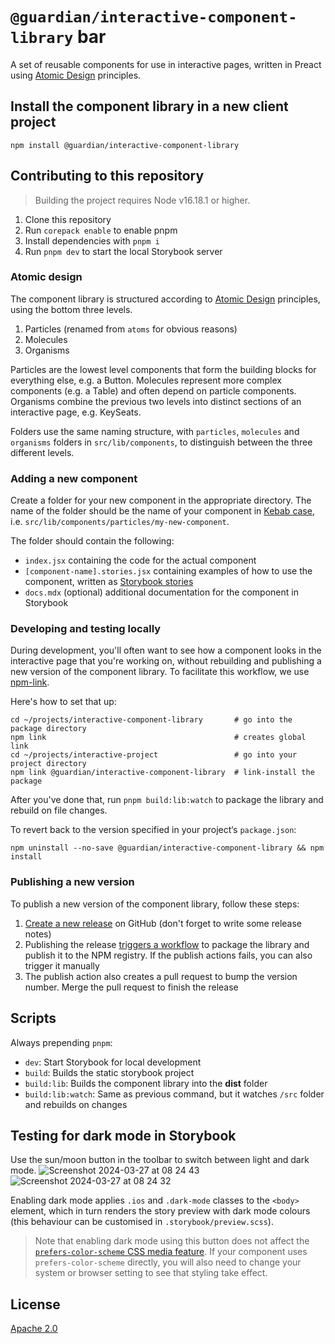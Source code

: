 # `@guardian/interactive-component-library` bar

A set of reusable components for use in interactive pages, written in Preact using [Atomic Design](https://bradfrost.com/blog/post/atomic-web-design/) principles.

## Install the component library in a new client project

```
npm install @guardian/interactive-component-library
```

## Contributing to this repository

> Building the project requires Node v16.18.1 or higher.

1. Clone this repository
2. Run `corepack enable` to enable pnpm
3. Install dependencies with `pnpm i`
4. Run `pnpm dev` to start the local Storybook server

### Atomic design

The component library is structured according to [Atomic Design](https://bradfrost.com/blog/post/atomic-web-design/) principles, using the bottom three levels.

1. Particles (renamed from `atoms` for obvious reasons)
2. Molecules
3. Organisms

Particles are the lowest level components that form the building blocks for everything else, e.g. a Button. Molecules represent more complex components (e.g. a Table) and often depend on particle components. Organisms combine the previous two levels into distinct sections of an interactive page, e.g. KeySeats.

Folders use the same naming structure, with `particles`, `molecules` and `organisms` folders in `src/lib/components`, to distinguish between the three different levels.

### Adding a new component

Create a folder for your new component in the appropriate directory. The name of the folder should be the name of your component in [Kebab case](https://developer.mozilla.org/en-US/docs/Glossary/Kebab_case), i.e. `src/lib/components/particles/my-new-component`.

The folder should contain the following:

- `index.jsx` containing the code for the actual component
- `[component-name].stories.jsx` containing examples of how to use the component, written as [Storybook stories](https://storybook.js.org/docs/writing-stories)
- `docs.mdx` (optional) additional documentation for the component in Storybook

### Developing and testing locally

During development, you'll often want to see how a component looks in the interactive page that you're working on, without rebuilding and publishing a new version of the component library. To facilitate this workflow, we use [npm-link](https://docs.npmjs.com/cli/v10/commands/npm-link).

Here's how to set that up:

```
cd ~/projects/interactive-component-library       # go into the package directory
npm link                                          # creates global link
cd ~/projects/interactive-project                 # go into your project directory
npm link @guardian/interactive-component-library  # link-install the package
```

After you've done that, run `pnpm build:lib:watch` to package the library and rebuild on file changes.

To revert back to the version specified in your project‘s `package.json`:

```
npm uninstall --no-save @guardian/interactive-component-library && npm install
```

### Publishing a new version

To publish a new version of the component library, follow these steps:

1. [Create a new release](https://github.com/guardian/interactive-component-library/releases/new) on GitHub (don't forget to write some release notes)
2. Publishing the release [triggers a workflow](https://github.com/guardian/interactive-component-library/actions) to package the library and publish it to the NPM registry. If the publish actions fails, you can also trigger it manually
3. The publish action also creates a pull request to bump the version number. Merge the pull request to finish the release

## Scripts

Always prepending `pnpm`:

- `dev`: Start Storybook for local development
- `build`: Builds the static storybook project
- `build:lib`: Builds the component library into the **dist** folder
- `build:lib:watch`: Same as previous command, but it watches `/src` folder and rebuilds on changes

## Testing for dark mode in Storybook

Use the sun/moon button in the toolbar to switch between light and dark mode.
![Screenshot 2024-03-27 at 08 24 43](https://github.com/guardian/interactive-component-library/assets/1107150/3a93adfc-56da-4c1d-b5b8-dc7ff5aedfbf)
![Screenshot 2024-03-27 at 08 24 32](https://github.com/guardian/interactive-component-library/assets/1107150/bad208aa-7967-446f-b658-e937aa2d114b)

Enabling dark mode applies `.ios` and `.dark-mode` classes to the `<body>` element, which in turn renders the story preview with dark mode colours (this behaviour can be customised in `.storybook/preview.scss`).

> Note that enabling dark mode using this button does not affect the [`prefers-color-scheme` CSS media feature](https://developer.mozilla.org/en-US/docs/Web/CSS/@media/prefers-color-scheme). If your component uses `prefers-color-scheme` directly, you will also need to change your system or browser setting to see that styling take effect.

## License

[Apache 2.0](LICENSE)
